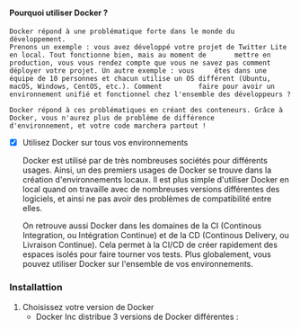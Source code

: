 #### Pourquoi utiliser Docker ?

    Docker répond à une problématique forte dans le monde du développement.
    Prenons un exemple : vous avez développé votre projet de Twitter Lite en local. Tout fonctionne bien, mais au moment de       mettre en production, vous vous rendez compte que vous ne savez pas comment déployer votre projet. Un autre exemple : vous     êtes dans une équipe de 10 personnes et chacun utilise un OS différent (Ubuntu, macOS, Windows, CentOS, etc.). Comment         faire pour avoir un environnement unifié et fonctionnel chez l'ensemble des développeurs ?
   
    Docker répond à ces problématiques en créant des conteneurs. Grâce à Docker, vous n'aurez plus de problème de différence       d'environnement, et votre code marchera partout !
    
-[x] Utilisez Docker sur tous vos environnements

    Docker est utilisé par de très nombreuses sociétés pour différents usages. Ainsi, un des premiers usages de Docker se         trouve dans la création d'environnements locaux. Il est plus simple d'utiliser Docker en local quand on travaille avec de     nombreuses versions différentes des logiciels, et ainsi ne pas avoir des problèmes de compatibilité entre elles.

    On retrouve aussi Docker dans les domaines de la CI (Continous Integration, ou Intégration Continue) et de la CD               (Continous Delivery, ou Livraison Continue). Cela permet à la CI/CD de créer rapidement des espaces isolés pour faire         tourner vos tests.
    Plus globalement, vous pouvez utiliser Docker sur l'ensemble de vos environnements.
    
    
### Installattion

   1. Choisissez votre version de Docker
      - Docker Inc distribue 3 versions de Docker différentes :
